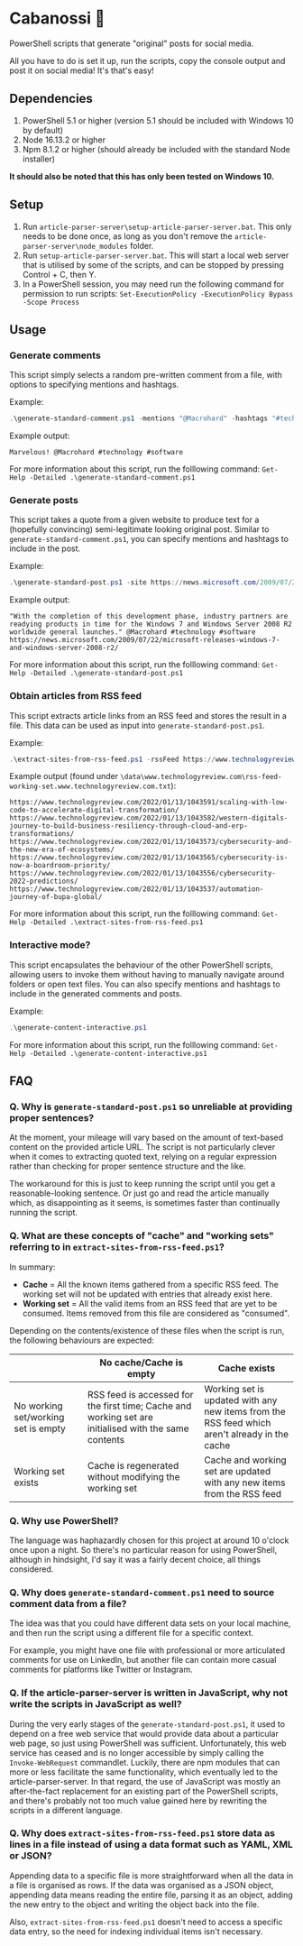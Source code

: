 # Cabanossi :pig:

PowerShell scripts that generate "original" posts for social media.

All you have to do is set it up, run the scripts, copy the console output and post it on social media! It's that's easy!

## Dependencies

1. PowerShell 5.1 or higher (version 5.1 should be included with Windows 10 by default)
2. Node 16.13.2 or higher
3. Npm 8.1.2 or higher (should already be included with the standard Node installer)

**It should also be noted that this has only been tested on Windows 10.**

## Setup

1. Run `article-parser-server\setup-article-parser-server.bat`. This only needs to be done once, as long as you don't remove the `article-parser-server\node_modules` folder.
2. Run `setup-article-parser-server.bat`. This will start a local web server that is utilised by some of the scripts, and can be stopped by pressing Control + C, then Y.
3. In a PowerShell session, you may need run the following command for permission to run scripts: `Set-ExecutionPolicy -ExecutionPolicy Bypass -Scope Process`

## Usage

### Generate comments

This script simply selects a random pre-written comment from a file, with options to specifying mentions and hashtags.

Example:
```powershell
.\generate-standard-comment.ps1 -mentions "@Macrohard" -hashtags "#technology #software"
```

Example output:
```
Marvelous! @Macrohard #technology #software
```

For more information about this script, run the folllowing command: `Get-Help -Detailed .\generate-standard-comment.ps1`

### Generate posts 

This script takes a quote from a given website to produce text for a (hopefully convincing) semi-legitimate looking original post.
Similar to `generate-standard-comment.ps1`, you can specify mentions and hashtags to include in the post.

Example:
```powershell
.\generate-standard-post.ps1 -site https://news.microsoft.com/2009/07/22/microsoft-releases-windows-7-and-windows-server-2008-r2/ -mentions "@Macrohard" -hashtags "#technology #software"
```

Example output:
```
"With the completion of this development phase, industry partners are readying products in time for the Windows 7 and Windows Server 2008 R2 worldwide general launches." @Macrohard #technology #software
https://news.microsoft.com/2009/07/22/microsoft-releases-windows-7-and-windows-server-2008-r2/
```

For more information about this script, run the folllowing command: `Get-Help -Detailed .\generate-standard-post.ps1`

### Obtain articles from RSS feed

This script extracts article links from an RSS feed and stores the result in a file. This data can be used as input into `generate-standard-post.ps1`.

Example:
```powershell
.\extract-sites-from-rss-feed.ps1 -rssFeed https://www.technologyreview.com/feed/
```

Example output (found under `\data\www.technologyreview.com\rss-feed-working-set.www.technologyreview.com.txt`):
```
https://www.technologyreview.com/2022/01/13/1043591/scaling-with-low-code-to-accelerate-digital-transformation/
https://www.technologyreview.com/2022/01/13/1043582/western-digitals-journey-to-build-business-resiliency-through-cloud-and-erp-transformations/
https://www.technologyreview.com/2022/01/13/1043573/cybersecurity-and-the-new-era-of-ecosystems/
https://www.technologyreview.com/2022/01/13/1043565/cybersecurity-is-now-a-boardroom-priority/
https://www.technologyreview.com/2022/01/13/1043556/cybersecurity-2022-predictions/
https://www.technologyreview.com/2022/01/13/1043537/automation-journey-of-bupa-global/
```

For more information about this script, run the folllowing command: `Get-Help -Detailed .\extract-sites-from-rss-feed.ps1`

### Interactive mode?

This script encapsulates the behaviour of the other PowerShell scripts, allowing users to invoke them without having to manually navigate around folders or open text files.
You can also specify mentions and hashtags to include in the generated comments and posts.

Example:
```powershell
.\generate-content-interactive.ps1
```

For more information about this script, run the folllowing command: `Get-Help -Detailed .\generate-content-interactive.ps1`

## FAQ

### Q. Why is `generate-standard-post.ps1` so unreliable at providing proper sentences?

At the moment, your mileage will vary based on the amount of text-based content on the provided article URL. The script is not particularly clever when it comes to extracting quoted text, relying on a regular expression rather than checking for proper sentence structure and the like.

The workaround for this is just to keep running the script until you get a reasonable-looking sentence. Or just go and read the article manually which, as disappointing as it seems, is sometimes faster than continually running the script.

### Q. What are these concepts of "cache" and "working sets" referring to in `extract-sites-from-rss-feed.ps1`?

In summary:
- **Cache** = All the known items gathered from a specific RSS feed. The working set will not be updated with entries that already exist here.
- **Working set** = All the valid items from an RSS feed that are yet to be consumed. Items removed from this file are considered as "consumed".

Depending on the contents/existence of these files when the script is run, the following behaviours are expected:

|                                    |No cache/Cache is empty        |Cache exists                 |
|------------------------------------|-------------------------------|-----------------------------|
|No working set/working set is empty |RSS feed is accessed for the first time; Cache and working set are initialised with the same contents|Working set is updated with any new items from the RSS feed which aren't already in the cache|
|Working set exists                  |Cache is regenerated without modifying the working set|Cache and working set are updated with any new items from the RSS feed|

### Q. Why use PowerShell?

The language was haphazardly chosen for this project at around 10 o'clock once upon a night. So there's no particular reason for using PowerShell, although in hindsight, I'd say it was a fairly decent choice, all things considered.

### Q. Why does `generate-standard-comment.ps1` need to source comment data from a file?

The idea was that you could have different data sets on your local machine, and then run the script using a different file for a specific context.

For example, you might have one file with professional or more articulated comments for use on LinkedIn, but another file can contain more casual comments for platforms like Twitter or Instagram.

### Q. If the article-parser-server is written in JavaScript, why not write the scripts in JavaScript as well?

During the very early stages of the `generate-standard-post.ps1`, it used to depend on a free web service that would provide data about a particular web page, so just using PowerShell was sufficient. Unfortunately, this web service has ceased and is no longer accessible by simply calling the `Invoke-WebRequest` commandlet.
Luckily, there are npm modules that can more or less facilitate the same functionality, which eventually led to the article-parser-server. 
In that regard, the use of JavaScript was mostly an after-the-fact replacement for an existing part of the PowerShell scripts, and there's probably not too much value gained here by rewriting the scripts in a different language.

### Q. Why does `extract-sites-from-rss-feed.ps1` store data as lines in a file instead of using a data format such as YAML, XML or JSON?

Appending data to a specific file is more straightforward when all the data in a file is organised as rows. If the data was organised as a JSON object, appending data means reading the entire file, parsing it as an object, adding the new entry to the object and writing the object back into the file.

Also, `extract-sites-from-rss-feed.ps1` doesn't need to access a specific data entry, so the need for indexing individual items isn't necessary.
